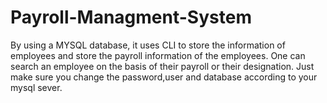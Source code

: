 # Payroll-Managment-System
By using a MYSQL database, it uses CLI to store the information of employees and store the payroll information of the employees. 
One can search an employee on the basis of their payroll or their designation.
Just make sure you change the password,user and database according to your mysql sever.
